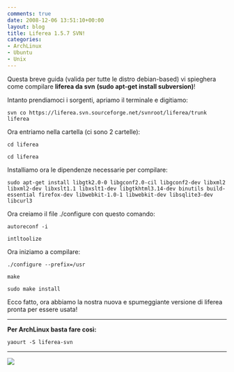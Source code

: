 ```yaml
---
comments: true
date: 2008-12-06 13:51:10+00:00
layout: blog
title: Liferea 1.5.7 SVN!
categories:
- ArchLinux
- Ubuntu
- Unix
---
```


Questa breve guida (valida per tutte le distro debian-based) vi spieghera come compilare **liferea da svn** **(sudo apt-get install subversion)**!

Intanto prendiamoci i sorgenti, apriamo il terminale e digitiamo:


`svn co https://liferea.svn.sourceforge.net/svnroot/liferea/trunk liferea`



Ora entriamo nella cartella (ci sono 2 cartelle):


`cd liferea`




`cd liferea`



Installiamo ora le dipendenze necessarie per compilare:


`sudo apt-get install libgtk2.0-0 libgconf2.0-cil libgconf2-dev libxml2 libxml2-dev libxslt1.1 libxslt1-dev libgtkhtml3.14-dev binutils build-essential firefox-dev libwebkit-1.0-1 libwebkit-dev libsqlite3-dev libcurl3`



Ora creiamo il file ./configure con questo comando:


`autoreconf -i`




`intltoolize`



Ora iniziamo a compilare:


`./configure --prefix=/usr`




`make`




`sudo make install`



Ecco fatto, ora abbiamo la nostra nuova e spumeggiante versione di liferea pronta per essere usata!

--------------------------------------------------------------------------------------------------------------------------------------------------

**Per ArchLinux basta fare così:**


`yaourt -S liferea-svn`



--------------------------------------------------------------------------------------------------------------------------------------------------


[![](http://www.allfreeportal.com/imghost/thumbs/965082Schermata.png)](http://www.allfreeportal.com/imghost/viewer.php?id=965082Schermata.png)

